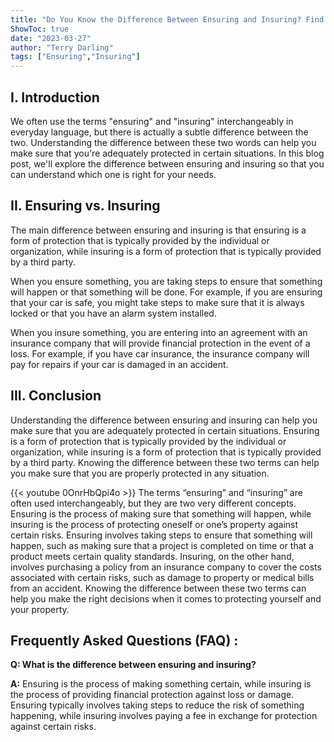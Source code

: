 ```yaml
---
title: "Do You Know the Difference Between Ensuring and Insuring? Find Out Here!"
ShowToc: true 
date: "2023-03-27"
author: "Terry Darling" 
tags: ["Ensuring","Insuring"]
---
```

## I. Introduction

We often use the terms "ensuring" and "insuring" interchangeably in everyday language, but there is actually a subtle difference between the two. Understanding the difference between these two words can help you make sure that you're adequately protected in certain situations. In this blog post, we'll explore the difference between ensuring and insuring so that you can understand which one is right for your needs.

## II. Ensuring vs. Insuring

The main difference between ensuring and insuring is that ensuring is a form of protection that is typically provided by the individual or organization, while insuring is a form of protection that is typically provided by a third party. 

When you ensure something, you are taking steps to ensure that something will happen or that something will be done. For example, if you are ensuring that your car is safe, you might take steps to make sure that it is always locked or that you have an alarm system installed. 

When you insure something, you are entering into an agreement with an insurance company that will provide financial protection in the event of a loss. For example, if you have car insurance, the insurance company will pay for repairs if your car is damaged in an accident. 

## III. Conclusion

Understanding the difference between ensuring and insuring can help you make sure that you are adequately protected in certain situations. Ensuring is a form of protection that is typically provided by the individual or organization, while insuring is a form of protection that is typically provided by a third party. Knowing the difference between these two terms can help you make sure that you are properly protected in any situation.

{{< youtube 0OnrHbQpi4o >}} 
The terms “ensuring” and “insuring” are often used interchangeably, but they are two very different concepts. Ensuring is the process of making sure that something will happen, while insuring is the process of protecting oneself or one’s property against certain risks. Ensuring involves taking steps to ensure that something will happen, such as making sure that a project is completed on time or that a product meets certain quality standards. Insuring, on the other hand, involves purchasing a policy from an insurance company to cover the costs associated with certain risks, such as damage to property or medical bills from an accident. Knowing the difference between these two terms can help you make the right decisions when it comes to protecting yourself and your property.

## Frequently Asked Questions (FAQ) :
**Q: What is the difference between ensuring and insuring?**

**A:** Ensuring is the process of making something certain, while insuring is the process of providing financial protection against loss or damage. Ensuring typically involves taking steps to reduce the risk of something happening, while insuring involves paying a fee in exchange for protection against certain risks.





